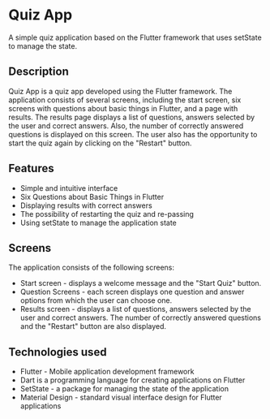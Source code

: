# Quiz App

A simple quiz application based on the Flutter framework that uses setState to manage the state.

## Description

Quiz App is a quiz app developed using the Flutter framework. The application consists of several screens, including the start screen, six screens with questions about basic things in Flutter, and a page with results. The results page displays a list of questions, answers selected by the user and correct answers. Also, the number of correctly answered questions is displayed on this screen. The user also has the opportunity to start the quiz again by clicking on the "Restart" button.

## Features

+ Simple and intuitive interface
+ Six Questions about Basic Things in Flutter
+ Displaying results with correct answers
+ The possibility of restarting the quiz and re-passing
+ Using setState to manage the application state

## Screens

The application consists of the following screens:

+ Start screen - displays a welcome message and the "Start Quiz" button.
+ Question Screens - each screen displays one question and answer options from which the user can choose one.
+ Results screen - displays a list of questions, answers selected by the user and correct answers. The number of correctly answered questions and the "Restart" button are also displayed.

## Technologies used

+ Flutter - Mobile application development framework
+ Dart is a programming language for creating applications on Flutter
+ SetState - a package for managing the state of the application
+ Material Design - standard visual interface design for Flutter applications
